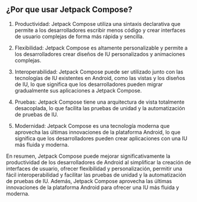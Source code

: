 ## ¿Por que usar Jetpack Compose?

1. Productividad: Jetpack Compose utiliza una sintaxis declarativa que permite a los desarrolladores escribir menos código y crear interfaces de usuario complejas de forma más rápida y sencilla.

2. Flexibilidad: Jetpack Compose es altamente personalizable y permite a los desarrolladores crear diseños de IU personalizados y animaciones complejas.

3. Interoperabilidad: Jetpack Compose puede ser utilizado junto con las tecnologías de IU existentes en Android, como las vistas y los diseños de IU, lo que significa que los desarrolladores pueden migrar gradualmente sus aplicaciones a Jetpack Compose.

4. Pruebas: Jetpack Compose tiene una arquitectura de vista totalmente desacoplada, lo que facilita las pruebas de unidad y la automatización de pruebas de IU.

5. Modernidad: Jetpack Compose es una tecnología moderna que aprovecha las últimas innovaciones de la plataforma Android, lo que significa que los desarrolladores pueden crear aplicaciones con una IU más fluida y moderna.

En resumen, Jetpack Compose puede mejorar significativamente la productividad de los desarrolladores de Android al simplificar la creación de interfaces de usuario, ofrecer flexibilidad y personalización, permitir una fácil interoperabilidad y facilitar las pruebas de unidad y la automatización de pruebas de IU. Además, Jetpack Compose aprovecha las últimas innovaciones de la plataforma Android para ofrecer una IU más fluida y moderna.
